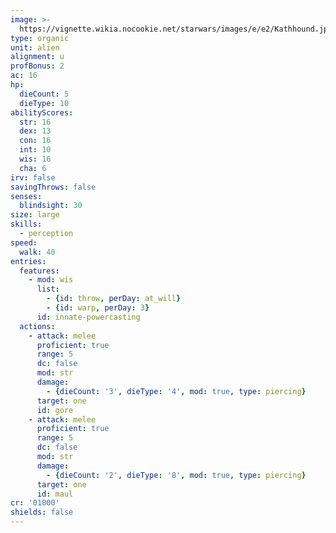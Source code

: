 ```yaml
---
image: >-
  https://vignette.wikia.nocookie.net/starwars/images/e/e2/Kathhound.jpg/revision/latest/scale-to-width-down/439?cb=20091106175830
type: organic
unit: alien
alignment: u
profBonus: 2
ac: 16
hp:
  dieCount: 5
  dieType: 10
abilityScores:
  str: 16
  dex: 13
  con: 16
  int: 10
  wis: 16
  cha: 6
irv: false
savingThrows: false
senses:
  blindsight: 30
size: large
skills:
  - perception
speed:
  walk: 40
entries:
  features:
    - mod: wis
      list:
        - {id: throw, perDay: at_will}
        - {id: warp, perDay: 3}
      id: innate-powercasting
  actions:
    - attack: melee
      proficient: true
      range: 5
      dc: false
      mod: str
      damage:
        - {dieCount: '3', dieType: '4', mod: true, type: piercing}
      target: one
      id: gore
    - attack: melee
      proficient: true
      range: 5
      dc: false
      mod: str
      damage:
        - {dieCount: '2', dieType: '8', mod: true, type: piercing}
      target: one
      id: maul
cr: '01000'
shields: false
---
```


